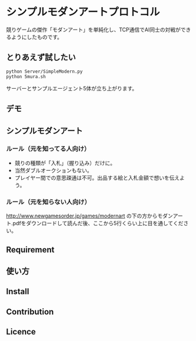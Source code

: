 シンプルモダンアートプロトコル
====

競りゲームの傑作「モダンアート」を単純化し、TCP通信でAI同士の対戦ができるようにしたものです。

## とりあえず試したい

    python Server/SimpleModern.py
    python 5mura.sh
    
サーバーとサンプルエージェント5体が立ち上がります。


## デモ

## シンプルモダンアート
### ルール（元を知ってる人向け）

- 競りの種類が「入札」（握り込み）だけに。
- 当然ダブルオークションもない。
- プレイヤー間での意思疎通は不可。出品する絵と入札金額で想いを伝えよう。

### ルール（元を知らない人向け）

http://www.newgamesorder.jp/games/modernart
の下の方からモダンアート.pdfをダウンロードして読んだ後、ここから5行くらい上に目を通してください。

## Requirement

## 使い方

## Install

## Contribution

## Licence
